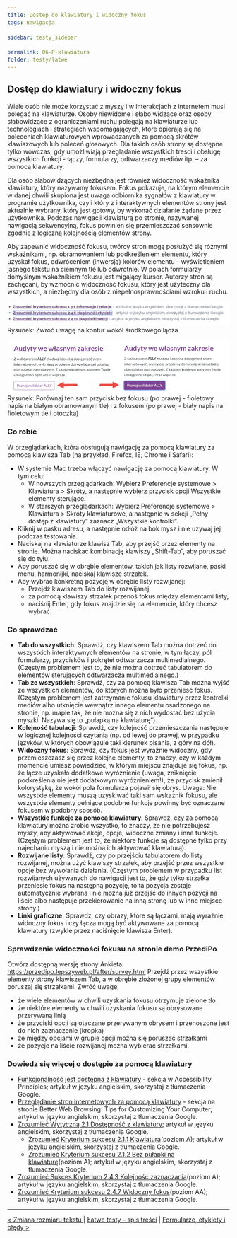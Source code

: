 ```yaml
---
title: Dostęp do klawiatury i widoczny fokus
tags: nawigacja

sidebar: testy_sidebar

permalink: 06-P-klawiatura
folder: testy/latwe
---
```


## Dostęp do klawiatury i widoczny fokus

Wiele osób nie może korzystać z myszy i w interakcjach z internetem musi polegać na klawiaturze. Osoby niewidome i słabo widzące oraz osoby słabowidzące z ograniczeniami ruchu polegają na klawiaturze lub technologiach i strategiach wspomagających, które opierają się na poleceniach klawiaturowych wprowadzanych za pomocą skrótów klawiszowych lub poleceń głosowych. Dla takich osób strony są dostępne tylko wówczas, gdy umożliwiają przeglądanie wszystkich treści i obsługę wszystkich funkcji - łączy, formularzy, odtwarzaczy mediów itp. – za pomocą klawiatury.

Dla osób słabowidzących niezbędna jest również widoczność wskaźnika klawiatury, który nazywamy fokusem. Fokus pokazuje, na którym elemencie w danej chwili skupiona jest uwaga odbiornika sygnałów z klawiatury w programie użytkownika, czyli który z&nbsp;interaktywnych elementów strony jest aktualnie wybrany, który jest gotowy, by wykonać działanie żądane przez użytkownika.
Podczas nawigacji klawiaturą po stronie, nazywanej nawigacją sekwencyjną, fokus powinien się przemieszczać sensownie zgodnie z&nbsp;logiczną kolejnością elementów strony.

Aby zapewnić widoczność fokusu, twórcy stron mogą posłużyć się różnymi wskaźnikami, np. obramowaniem lub podkreśleniem elementu, który uzyskał fokus, odwróceniem (inwersją) kolorów elementu – wyświetleniem jasnego tekstu na ciemnym tle lub odwrotnie. W&nbsp;polach formularzy domyślnym wskaźnikiem fokusu jest migający kursor. Autorzy stron są zachęcani, by wzmocnić widoczność fokusu, który jest użyteczny dla wszystkich, a niezbędny dla osób z niepełnosprawnościami wzroku i ruchu.  

![Kontur wokół środkowego łacza](images/andi/06_P_fokus-linki.png)
Rysunek: Zwróć uwagę na kontur wokół środkowego łącza

![Przycisk bez fokusu po lewej stronie i z fokusem po prawej stronie](images/andi/06_P_fokus-przycisk.png)
Rysunek: Porównaj ten sam przycisk bez fokusu (po prawej - fioletowy napis na białym obramowanym tle) i z fokusem (po prawej - biały napis na fioletowym tle i otoczka)


### Co robić
W przeglądarkach, która obsługują nawigację za pomocą klawiatury za pomocą klawisza Tab (na przykład, Firefox, IE, Chrome i Safari):
-	W systemie Mac trzeba włączyć nawigację za pomocą klawiatury. W tym celu:
	- W nowszych przeglądarkach: Wybierz Preferencje systemowe > Klawiatura > Skróty, a następnie wybierz przycisk opcji Wszystkie elementy sterujące.
	- W starszych przeglądarkach: Wybierz Preferencje systemowe > Klawiatura > Skróty klawiaturowe, a następnie w sekcji „Pełny dostęp z klawiatury” zaznacz „Wszystkie kontrolki”.
-	Kliknij w pasku adresu, a następnie odłóż na bok mysz i nie używaj jej podczas testowania.
-	Naciskaj na klawiaturze klawisz Tab, aby przejść przez elementy na stronie. Można naciskać kombinację klawiszy „Shift-Tab”, aby poruszać się do tyłu.
-	Aby poruszać się w obrębie elementów, takich jak listy rozwijane, paski menu, harmonijki, naciskaj klawisze strzałek.
-	Aby wybrać konkretną pozycję w obrębie listy rozwijanej:
	- Przejdź klawiszem Tab do listy rozwijanej,
	- za pomocą klawiszy strzałek przenoś fokus między elementami listy,
	- naciśnij Enter, gdy fokus znajdzie się na elemencie, który chcesz wybrać.

### Co sprawdzać
-	**Tab do wszystkich**: Sprawdź, czy klawiszem Tab można dotrzeć do wszystkich interaktywnych elementów na stronie, w tym łączy, pól formularzy, przycisków i&nbsp;pokręteł odtwarzacza multimedialnego. (Częstym problemem jest to, że nie można dotrzeć tabulatorem do elementów sterujących odtwarzacza multimedialnego.)
-	**Tab ze wszystkich**: Sprawdź, czy za pomocą klawisza Tab można wyjść ze wszystkich elementów, do których można było przenieść fokus. (Częstym problemem jest zatrzymanie fokusu klawiatury przez kontrolki mediów albo utknięcie wewnątrz innego elementu osadzonego na stronie, np. mapie tak, że nie można się z nich wydostać bez użycia myszki. Nazywa się to „pułapką na klawiaturę”).
-	**Kolejność tabulacji**: Sprawdź, czy kolejność przemieszczania  następuje w&nbsp;logicznej kolejności czytania (np. od lewej do prawej, w&nbsp;przypadku języków, w&nbsp;których obowiązuje taki kierunek pisania,  z&nbsp;góry na dół).
-	**Widoczny fokus**: Sprawdź, czy fokus jest wyraźnie widoczny, gdy przemieszczasz się przez kolejne elementy, to znaczy, czy w każdym momencie umiesz powiedzieć, w którym miejscu znajduje się fokus, np. że łącze uzyskało dodatkowe wyróżnienie (uwaga, zniknięcie podkreślenia nie jest dodatkowym wyróżnieniem!), że przycisk zmienił kolorystykę, że wokół pola  formularza pojawił się obrys. Uwaga: Nie wszystkie elementy muszą uzyskiwać taki sam wskaźnik fokusu, ale wszystkie elementy pełniące podobne funkcje powinny być oznaczane fokusem w podobny sposób.
-	**Wszystkie funkcje za pomocą klawiatury**: Sprawdź, czy za pomocą klawiatury można zrobić wszystko, to znaczy, że nie potrzebujesz myszy, aby aktywować akcje, opcje, widoczne zmiany i inne funkcje. (Częstym problemem jest to, że niektóre funkcje są dostępne tylko przy najechaniu myszą i nie można ich aktywować  klawiaturą).
-	**Rozwijane listy**: Sprawdź, czy po przejściu tabulatorem do listy rozwijanej, można użyć klawiszy strzałek, aby przejść przez wszystkie opcje bez wywołania działania. (Częstym problemem w przypadku list rozwijanych używanych do nawigacji jest to, że gdy tylko strzałka przeniesie fokus na następną pozycję, to ta pozycja zostaje automatycznie wybrana i nie można już przejść do innych pozycji na liście albo następuje przekierowanie na inną stronę lub w inne miejsce strony.)
-	**Linki graficzne**: Sprawdź, czy obrazy, które są łączami, mają wyraźnie widoczny fokus i czy łącza mogą być aktywowane za pomocą klawiatury (zwykle przez naciśnięcie klawisza Enter).

### Sprawdzenie widoczności fokusu na stronie demo PrzediPo  
Otwórz dostępną wersję strony Ankieta: https://przedipo.lepszyweb.pl/after/survey.html
Przejdź przez wszystkie elementy strony klawiszem Tab, a w obrębie złożonej grupy elementów poruszaj się strzałkami. Zwróć uwagę,
-	że wiele elementów w chwili uzyskania fokusu otrzymuje zielone tło
-	że niektóre  elementy w chwili uzyskania fokusu są obrysowane przerywaną linią
-	że przyciski opcji są otaczane przerywanym obrysem i przenoszone jest do nich zaznaczenie (kropka)
-	że między opcjami w grupie opcji można się poruszać strzałkami
-	że pozycje na liście rozwijanej można wybierać strzałkami.   

### Dowiedz się więcej o dostępie za pomocą klawiatury  
-	[Funkcjonalność jest dostępna z klawiatury](http://www.w3.org/WAI/intro/people-use-web/principles#keyboard) - sekcja w Accessibility Principles; artykuł w języku angielskim, skorzystaj z tłumaczenia Google.
-	[Przeglądanie stron internetowych za pomocą klawiatury](http://www.w3.org/WAI/users/browsing#keyboard) - sekcja na stronie Better Web Browsing: Tips for Customizing Your Computer; artykuł w języku angielskim, skorzystaj z tłumaczenia Google.
-	[Zrozumieć Wytyczną 2.1 Dostępność z klawiatury](https://www.w3.org/WAI/WCAG21/Understanding/keyboard-accessible); artykuł w języku angielskim, skorzystaj z tłumaczenia Google.
	- [Zrozumieć Kryterium sukcesu 2.1.1 Klawiatura](https://www.w3.org/WAI/WCAG21/Understanding/keyboard.html)(poziom A); artykuł w języku angielskim, skorzystaj z tłumaczenia Google.
	- [Zrozumieć Kryterium sukcesu 2.1.2 Bez pułapki na klawiaturę](https://www.w3.org/WAI/WCAG21/Understanding/no-keyboard-trap.html)(poziom A); artykuł w języku angielskim, skorzystaj z tłumaczenia Google.
-	[Zrozumieć Sukces Kryterium 2.4.3 Kolejność zaznaczania](https://www.w3.org/WAI/WCAG21/Understanding/focus-order.html)(poziom A); artykuł w języku angielskim, skorzystaj z tłumaczenia Google.
-	[Zrozumieć Kryterium sukcesu 2.4.7 Widoczny fokus](https://www.w3.org/WAI/WCAG21/Understanding/focus-visible.html)(poziom AA); artykuł w języku angielskim, skorzystaj z tłumaczenia Google.


--------------------
[&lt; Zmiana rozmiaru tekstu ](05-P-zmiana-rozmiaru-tekstu) | [Łatwe testy - spis treści](00-P-spis-tresci) | [Formularze, etykiety i błędy >](07-P-formularze)
